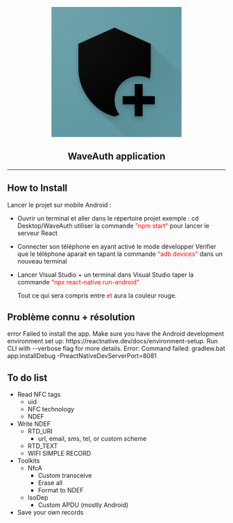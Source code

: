 <p align="center">
  <img alt="react-native-nfc-rewriter" src="./images/nfc-rewriter-icon.png" width="300">
</p>
<p align="center">
  <h2 align="center">WaveAuth application</h2>
</p>

---

## How to Install

Lancer le projet sur mobile Android :

- Ouvrir un terminal et aller dans le répertoire projet
  exemple : cd Desktop/WaveAuth
  utiliser la commande <FONT color="red">"npm start"</FONT> pour lancer le serveur React

- Connecter son téléphone en ayant activé le mode développer
  Vérifier que le téléphone aparait en tapant la commande <FONT color="red">"adb devices"</FONT> dans un nouveau terminal

- Lancer Visual Studio + un terminal dans Visual Studio
  taper la commande <FONT color="red">"npx react-native run-android"</FONT>

  Tout ce qui sera compris entre <FONT color="red"> et </FONT> aura la couleur rouge.

## Problème connu + résolution

<p> error Failed to install the app. Make sure you have the Android development environment set up: https://reactnative.dev/docs/environment-setup. Run CLI with --verbose flag for more details.
Error: Command failed: gradlew.bat app:installDebug -PreactNativeDevServerPort=8081
</p>

## To do list

- Read NFC tags
  - uid
  - NFC technology
  - NDEF
- Write NDEF
  - RTD_URI
    - url, email, sms, tel, or custom scheme
  - RTD_TEXT
  - WIFI SIMPLE RECORD
- Toolkits
  - NfcA
    - Custom transceive
    - Erase all
    - Format to NDEF
  - IsoDep
    - Custom APDU (mostly Android)
- Save your own records
